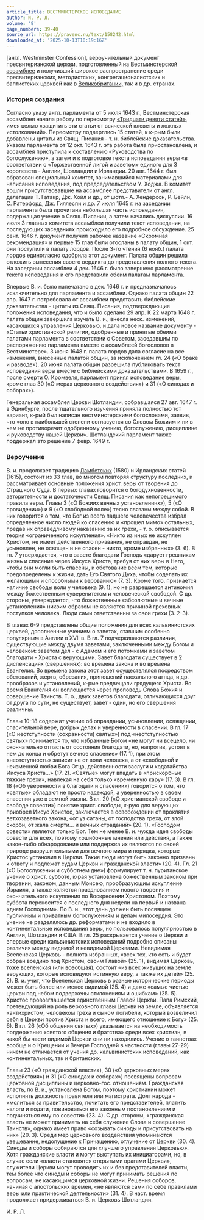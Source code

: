 ```yaml
---
article_title: ВЕСТМИНСТЕРСКОЕ ИСПОВЕДАНИЕ
author: И. Р. Л.
volume: '8'
page_numbers: 39-40
source_url: https://pravenc.ru/text/158242.html
downloaded_at: '2025-10-13T10:19:16Z'
---
```


[англ. Westminster Confession], вероучительный документ пресвитерианской церкви, подготовленный на [Вестминстерской ассамблее](<https://pravenc.ru/text/Вестминстерской ассамблее.html>) и получивший широкое распространение среди пресвитерианских, методистских, конгрегационалистских и баптистских церквей как в [Великобритании,](<https://pravenc.ru/text/Великобритании .html>) так и в др. странах.

### История создания

Согласно указу англ. парламента от 5 июля 1643 г., Вестминстерская ассамблея начала работу по пересмотру [«Тридцати девяти статей»](<https://pravenc.ru/text/ Тридцать девять статей .html>), имея целью «защитить эти статьи от всяческой клеветы и ложных истолкований». Пересмотру подверглись 15 статей, к к-рым были добавлены цитаты из Свящ. Писания - т. н. библейские доказательства. Указом парламента от 12 окт. 1643 г. эта работа была приостановлена, и ассамблея приступила к составлению «Руководства по богослужению», а затем и к подготовке текста исповедания веры «в соответствии с «Торжественной лигой и заветом» единого для 3 королевств - Англии, Шотландии и Ирландии. 20 авг. 1644 г. был образован специальный комитет, занимавшийся материалами для написания исповедания, под председательством У. Ходжа. В комитет вошли присутствовавшие на ассамблее представители от англ. делегации Т. Гатакр, Дж. Хойл и др., от шотл.- А. Хендерсон, Р. Бейли, С. Ратерфорд, Дж. Гиллеспи и др. 7 июля 1645 г. на заседании парламента была прочитана небольшая часть исповедания, содержащая учение о Свящ. Писании, а затем начались дискуссии. 16 июля 3 главных комитета ассамблеи получили текст исповедания, на последующих заседаниях происходило его подробное обсуждение. 25 сент. 1646 г. документ получил рабочее название «Скромная рекомендация» и первые 15 глав были отосланы в палату общин, 1 окт. они поступили в палату лордов. После 3-го чтения (6 нояб.) палата лордов единогласно одобрила этот документ. Палата общин решила отложить вынесения своего вердикта до представления полного текста. На заседании ассамблеи 4 дек. 1646 г. было завершено рассмотрение текста исповедания и его представили обеим палатам парламента.

Впервые В. и. было напечатано в дек. 1646 г. и предназначалось исключительно для парламента и ассамблеи. Однако палата общин 22 апр. 1647 г. потребовала от ассамблеи представить библейские доказательства - цитаты из Свящ. Писания, подтверждающие положения исповедания, что и было сделано 29 апр. К 22 марта 1648 г. палата общин завершила изучать В. и., внесла неск. изменений, касающихся управления Церковью, и дала новое название документу - «Статьи христианской религии, одобренные и принятые обеими палатами парламента в соответствии с Советом, заседавшим по распоряжению парламента вместе с ассамблеей богословов в Вестминстере». 3 июня 1648 г. палата лордов дала согласие на все изменения, внесенные палатой общин, за исключением гл. 24 («О браке и разводе»). 20 июня палата общин разрешила публиковать текст исповедания веры вместе с библейскими доказательствами. В 1659 г., после смерти О. Кромвеля, парламент принял исповедание веры, кроме глав 30 («О мерах церковного воздействия») и 31 («О синодах и соборах»).

Генеральная ассамблея Церкви Шотландии, собравшаяся 27 авг. 1647 г. в Эдинбурге, после тщательного изучения приняла полностью тот вариант, к-рый был написан вестминстерскими богословами, заявив, что «оно в наибольшей степени согласуется со Словом Божиим и ни в чем не противоречит одобренному учению, богослужению, дисциплине и руководству нашей Церкви». Шотландский парламент также поддержал это решение 7 февр. 1649 г.

### Вероучение

В. и. продолжает традицию [Ламбетских](https://pravenc.ru/text/Ламбетских.html) (1580) и Ирландских статей (1615), состоит из 33 глав, во многом повторяя структуру последних, и рассматривает основные положения христ. веры от творения до Страшного Суда. В первых главах говорится о богодухновенности, авторитетности и достаточности Свящ. Писания как непогрешимого правила веры. Главы 3 («О Божиих вечных установлениях»), 5 («О провидении») и 9 («О свободной воле») тесно связаны между собой. В них говорится о том, что Бог из всего падшего человечества избрал определенное число людей ко спасению и «прошел мимо» остальных, предав их справедливому наказанию за их грехи, - т. о. описывается теория «ограниченного искупления». «Никто из иных не искуплен Христом, не имеет действенного призвания, не оправдан, не усыновлен, не освящен и не спасен - никто, кроме избранных» (3. 6). В гл. 7 утверждается, что в завете благодати Господь «дарует грешникам жизнь и спасение через Иисуса Христа, требуя от них веры в Него, чтобы они могли быть спасены, и обетование всем тем, которые предопределены к жизни, дать Его Святого Духа, чтобы соделать их желающими и способными к верованию» (7. 3). Кроме того, признается наличие свободы воли у человека (9. 1), но не разрешается антиномия между божественным суверенитетом и человеческой свободой. С др. стороны, утверждается, что божественные «абсолютные и вечные установления» никоим образом не являются причиной греховных поступков человека. Люди сами ответственны за свои грехи (3. 2-3).

В главах 6-9 представлены общие положения для всех кальвинистских церквей, дополненные учением о заветах, ставшим особенно популярным в Англии в XVII в. В гл. 7 подчеркиваются различия, существующие между двумя заветами, заключенными между Богом и человеком: заветом дел - с Адамом и его потомками и заветом благодати - Христа с верующими. Завет благодати существует в 2 диспенсациях (свершениях): во времена закона и во времена Евангелия. Во времена закона этот завет осуществлялся посредством обетований, жертв, обрезания, приношений пасхального агнца, и др. прообразов и установлений, к-рые предвещали грядущего Христа. Во время Евангелия он воплощается через проповедь Слова Божия и совершение Таинств. Т. о., двух заветов благодати, отличающихся друг от друга по сути, не существует, завет - один, но его свершения различны.

Главы 10-18 содержат учение об оправдании, усыновлении, освящении, спасительной вере, добрых делах и уверенности в спасении. В гл. 17 («О неотступности (сохранности) святых») под «неотступностью святых» понимается то, что избранные Богом «не могут ни всецело, ни окончательно отпасть от состояния благодати, но, напротив, устоят в нем до конца и обретут вечное спасение» (17. 1), при этом «неотступность» зависит не от воли человека, а от «свободной и неизменной любви Бога Отца, действенности заслуги и ходатайства Иисуса Христа...» (17. 2). «Святые» могут впадать в «прискорбные тяжкие грехи», навлекая на себя только «временную кару» (17. 3). В гл. 18 («Об уверенности в благодати и спасении») говорится о том, что «святые» обладают не просто надеждой, а уверенностью в своем спасении уже в земной жизни. В гл. 20 («О христианской свободе и свободе совести») понятие христ. свободы, к-рую для верующих приобрел Иисус Христос, заключается в освобождении от проклятия ветхозаветного закона, «от уз сатаны, от господства греха, от злой скорби, от жала смерти... и вечных страданий» (20. 1). «Господом совести» является только Бог. Тем не менее В. и. чужда идея свободы совести для всех, поэтому «ошибочные мнения или действия, а также какое-либо обнародование или поддержка их являются по своей природе разрушительными для вечного мира и порядка, которые Христос установил в Церкви. Такие люди могут быть законно призваны к ответу и подлежат судам Церкви и гражданской власти» (20. 4). Гл. 21 («О Богослужении и субботнем дне») формулирует т. н. пуританское учение о христ. субботе, к-рая установлена божественным законом при творении, законом, данным Моисею, прообразующим искупление Израиля, а также является празднованием нового творения и окончательного искупления по Воскресении Христовом. Поэтому суббота переносится с последнего дня недели на первый и названа «днем Господним». По В. и., этот день должен быть посвящен публичным и приватным богослужениям и делам милосердия. Это учение не разделялось др. реформатами и не входило в континентальные исповедания веры, но пользовалось популярностью в Англии, Шотландии и США. В гл. 25 раскрывается учение о Церкви и впервые среди кальвинистских исповеданий подробно описаны различия между видимой и невидимой Церквами. Невидимая Вселенская Церковь - полнота избранных, «всех тех, кто есть и будет собран воедино под Христом, своим Главой» (25. 1), видимая Церковь, тоже вселенская (или всеобщая), состоит «из всех живущих на земле верующих, которые исповедуют истинную веру, а также их детей» (25. 2). В. и. учит, что Вселенская Церковь в разные исторические периоды может быть более или менее видимой (25. 4) и даже «самые чистые церкви под небом подвержены отклонениям и ошибкам» (25. 5). Христос провозглашается единственным Главой Церкви. Папа Римский, претендующий на роль верховного главы Церкви на земле, объявляется «антихристом, человеком греха и сыном погибели, который возвеличил себя в Церкви против Христа и всего, имеющего отношение к Богу» (25. 6). В гл. 26 («Об общении святых») указывается на необходимость поддержания «святого общения и братства» среди всех христиан, в какой бы части видимой Церкви они ни находились. Учение о таинствах вообще и о Крещении и Вечере Господней в частности (главы 27-29) ничем не отличается от учения др. кальвинистских исповеданий, как континентальных, так и британских.

Главы 23 («О гражданской власти»), 30 («О церковных мерах воздействия») и 31 («О синодах и соборах») посвящены вопросам церковной дисциплины и церковно-гос. отношениям. Гражданская власть, по В. и., установлена Богом, поэтому христианин может исполнять должность правителя или магистрата. Долг народа - «молиться за правительство, почитать его представителей, платить налоги и подати, повиноваться его законным постановлениям и подчиняться ему по совести» (23. 4). С др. стороны, «гражданская власть не может принимать на себя служение Слова и совершение Таинств», однако имеет право «созывать синоды и присутствовать на них» (20. 3). Среди мер церковного воздействия упоминаются увещевание, недопущение к Причащению, отлучение от Церкви (30. 4). Синоды и соборы собираются для «лучшего управления Церковью». Хотя гражданские власти и могут выступать их инициаторами, но, в случае если «власти становятся открытыми врагами Церкви», служители Церкви могут проводить их и без представителей власти, тем более что синоды и соборы не могут принимать решения по вопросам, не касающимся церковной жизни. Решения соборов, начиная с апостольских времен, «не являются сами по себе правилами веры или практической деятельности» (31. 4). В наст. время продолжает придерживаться В. и. Церковь Шотландии.

И. Р. Л.
